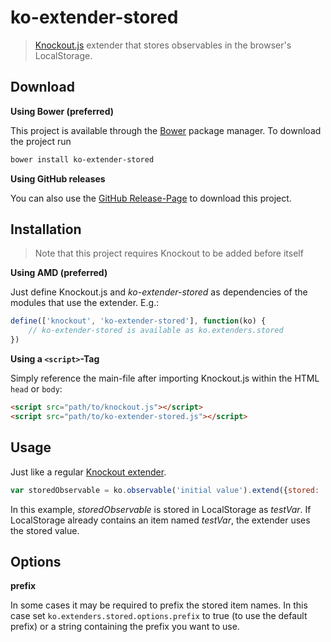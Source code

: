 # ko-extender-stored

> [Knockout.js](http://knockoutjs.com) extender that stores observables in the browser's LocalStorage.

## Download

**Using Bower (preferred)**

This project is available through the [Bower](http://bower.io) package manager.
To download the project run

```bash
bower install ko-extender-stored
```

**Using GitHub releases**

You can also use the [GitHub Release-Page](https://github.com/LukasHechenberger/ko-extender-stored/releases) to download this project.

## Installation

> Note that this project requires Knockout to be added before itself

**Using AMD (preferred)**

Just define Knockout.js and *ko-extender-stored* as dependencies of the modules that use the extender.
E.g.:

```javascript
define(['knockout', 'ko-extender-stored'], function(ko) {
    // ko-extender-stored is available as ko.extenders.stored
})
```

**Using a `<script>`-Tag**

Simply reference the main-file after importing Knockout.js within the HTML `head` or `body`:

```html
<script src="path/to/knockout.js"></script>
<script src="path/to/ko-extender-stored.js"></script>
```

## Usage

Just like a regular [Knockout extender](http://knockoutjs.com/documentation/extenders.html).

```javascript
var storedObservable = ko.observable('initial value').extend({stored: 'testVar'});
```

In this example, *storedObservable* is stored in LocalStorage as *testVar*.
If LocalStorage already contains an item named *testVar*, the extender uses the stored value.

## Options

**prefix**

In some cases it may be required to prefix the stored item names.
In this case set `ko.extenders.stored.options.prefix` to true (to use the default prefix) or a string containing the prefix you want to use.
